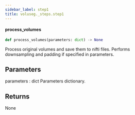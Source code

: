 ```yaml
---
sidebar_label: step1
title: voluseg._steps.step1
---
```


#### process\_volumes

```python
def process_volumes(parameters: dict) -> None
```

Process original volumes and save them to nifti files.
Performs downsampling and padding if specified in parameters.

Parameters
----------
parameters : dict
    Parameters dictionary.

Returns
-------
None


